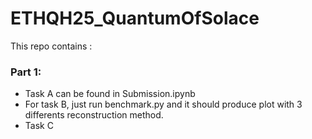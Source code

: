# ETHQH25_QuantumOfSolace
This repo contains :
### Part 1:
- Task A can be found in Submission.ipynb
- For task B, just run benchmark.py and it should produce plot with 3 differents reconstruction method.
- Task C
